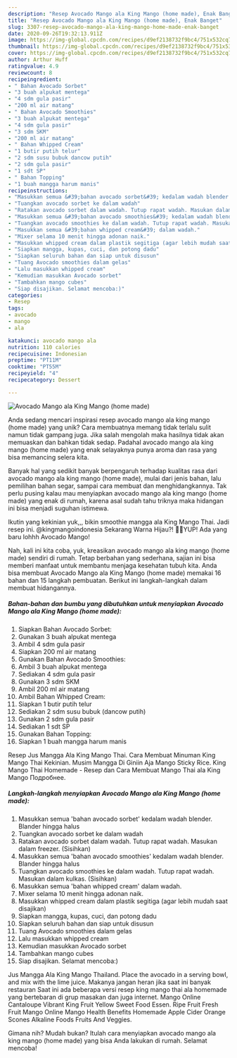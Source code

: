 ```yaml
---
description: "Resep Avocado Mango ala King Mango (home made), Enak Banget"
title: "Resep Avocado Mango ala King Mango (home made), Enak Banget"
slug: 3307-resep-avocado-mango-ala-king-mango-home-made-enak-banget
date: 2020-09-26T19:32:13.911Z
image: https://img-global.cpcdn.com/recipes/d9ef2138732f9bc4/751x532cq70/avocado-mango-ala-king-mango-home-made-foto-resep-utama.jpg
thumbnail: https://img-global.cpcdn.com/recipes/d9ef2138732f9bc4/751x532cq70/avocado-mango-ala-king-mango-home-made-foto-resep-utama.jpg
cover: https://img-global.cpcdn.com/recipes/d9ef2138732f9bc4/751x532cq70/avocado-mango-ala-king-mango-home-made-foto-resep-utama.jpg
author: Arthur Huff
ratingvalue: 4.9
reviewcount: 8
recipeingredient:
- " Bahan Avocado Sorbet"
- "3 buah alpukat mentega"
- "4 sdm gula pasir"
- "200 ml air matang"
- " Bahan Avocado Smoothies"
- "3 buah alpukat mentega"
- "4 sdm gula pasir"
- "3 sdm SKM"
- "200 ml air matang"
- " Bahan Whipped Cream"
- "1 butir putih telur"
- "2 sdm susu bubuk dancow putih"
- "2 sdm gula pasir"
- "1 sdt SP"
- " Bahan Topping"
- "1 buah mangga harum manis"
recipeinstructions:
- "Masukkan semua &#39;bahan avocado sorbet&#39; kedalam wadah blender. Blander hingga halus"
- "Tuangkan avocado sorbet ke dalam wadah"
- "Ratakan avocado sorbet dalam wadah. Tutup rapat wadah. Masukan dalam freezer. (Sisihkan)"
- "Masukkan semua &#39;bahan avocado smoothies&#39; kedalam wadah blender. Blander hingga halus"
- "Tuangkan avocado smoothies ke dalam wadah. Tutup rapat wadah. Masukan dalam kulkas. (Sisihkan)"
- "Masukkan semua &#39;bahan whipped cream&#39; dalam wadah."
- "Mixer selama 10 menit hingga adonan naik."
- "Masukkan whipped cream dalam plastik segitiga (agar lebih mudah saat disajikan)"
- "Siapkan mangga, kupas, cuci, dan potong dadu"
- "Siapkan seluruh bahan dan siap untuk disusun"
- "Tuang Avocado smoothies dalam gelas"
- "Lalu masukkan whipped cream"
- "Kemudian masukkan Avocado sorbet"
- "Tambahkan mango cubes"
- "Siap disajikan. Selamat mencoba:)"
categories:
- Resep
tags:
- avocado
- mango
- ala

katakunci: avocado mango ala 
nutrition: 110 calories
recipecuisine: Indonesian
preptime: "PT11M"
cooktime: "PT55M"
recipeyield: "4"
recipecategory: Dessert

---
```



![Avocado Mango ala King Mango (home made)](https://img-global.cpcdn.com/recipes/d9ef2138732f9bc4/751x532cq70/avocado-mango-ala-king-mango-home-made-foto-resep-utama.jpg)

Anda sedang mencari inspirasi resep avocado mango ala king mango (home made) yang unik? Cara membuatnya memang tidak terlalu sulit namun tidak gampang juga. Jika salah mengolah maka hasilnya tidak akan memuaskan dan bahkan tidak sedap. Padahal avocado mango ala king mango (home made) yang enak selayaknya punya aroma dan rasa yang bisa memancing selera kita.

Banyak hal yang sedikit banyak berpengaruh terhadap kualitas rasa dari avocado mango ala king mango (home made), mulai dari jenis bahan, lalu pemilihan bahan segar, sampai cara membuat dan menghidangkannya. Tak perlu pusing kalau mau menyiapkan avocado mango ala king mango (home made) yang enak di rumah, karena asal sudah tahu triknya maka hidangan ini bisa menjadi suguhan istimewa.

Ikutin yang kekinian yuk,,, bikin smoothie mangga ala King Mango Thai. Jadi resep ini. @kingmangoindonesia Sekarang Warna Hijau?! 💚😮YUP! Ada yang baru lohhh Avocado Mango!


Nah, kali ini kita coba, yuk, kreasikan avocado mango ala king mango (home made) sendiri di rumah. Tetap berbahan yang sederhana, sajian ini bisa memberi manfaat untuk membantu menjaga kesehatan tubuh kita. Anda bisa membuat Avocado Mango ala King Mango (home made) memakai 16 bahan dan 15 langkah pembuatan. Berikut ini langkah-langkah dalam membuat hidangannya.

<!--inarticleads1-->

##### Bahan-bahan dan bumbu yang dibutuhkan untuk menyiapkan Avocado Mango ala King Mango (home made):

1. Siapkan  Bahan Avocado Sorbet:
1. Gunakan 3 buah alpukat mentega
1. Ambil 4 sdm gula pasir
1. Siapkan 200 ml air matang
1. Gunakan  Bahan Avocado Smoothies:
1. Ambil 3 buah alpukat mentega
1. Sediakan 4 sdm gula pasir
1. Gunakan 3 sdm SKM
1. Ambil 200 ml air matang
1. Ambil  Bahan Whipped Cream:
1. Siapkan 1 butir putih telur
1. Sediakan 2 sdm susu bubuk (dancow putih)
1. Gunakan 2 sdm gula pasir
1. Sediakan 1 sdt SP
1. Gunakan  Bahan Topping:
1. Siapkan 1 buah mangga harum manis


Resep Jus Mangga Ala King Mango Thai. Cara Membuat Minuman King Mango Thai Kekinian. Musim Mangga Di Giniin Aja Mango Sticky Rice. King Mango Thai Homemade - Resep dan Cara Membuat Mango Thai ala King Mango Подробнее. 

<!--inarticleads2-->

##### Langkah-langkah menyiapkan Avocado Mango ala King Mango (home made):

1. Masukkan semua &#39;bahan avocado sorbet&#39; kedalam wadah blender. Blander hingga halus
1. Tuangkan avocado sorbet ke dalam wadah
1. Ratakan avocado sorbet dalam wadah. Tutup rapat wadah. Masukan dalam freezer. (Sisihkan)
1. Masukkan semua &#39;bahan avocado smoothies&#39; kedalam wadah blender. Blander hingga halus
1. Tuangkan avocado smoothies ke dalam wadah. Tutup rapat wadah. Masukan dalam kulkas. (Sisihkan)
1. Masukkan semua &#39;bahan whipped cream&#39; dalam wadah.
1. Mixer selama 10 menit hingga adonan naik.
1. Masukkan whipped cream dalam plastik segitiga (agar lebih mudah saat disajikan)
1. Siapkan mangga, kupas, cuci, dan potong dadu
1. Siapkan seluruh bahan dan siap untuk disusun
1. Tuang Avocado smoothies dalam gelas
1. Lalu masukkan whipped cream
1. Kemudian masukkan Avocado sorbet
1. Tambahkan mango cubes
1. Siap disajikan. Selamat mencoba:)


Jus Mangga Ala King Mango Thailand. Place the avocado in a serving bowl, and mix with the lime juice. Makanya jangan heran jika saat ini banyak restauran Saat ini ada beberapa versi resep king mango thai ala homemade yang bertebaran di grup masakan dan juga internet. Mango Online Cantaloupe Vibrant King Fruit Yellow Sweet Food Essen. Ripe Fruit Fresh Fruit Mango Online Mango Health Benefits Homemade Apple Cider Orange Scones Alkaline Foods Fruits And Veggies. 

Gimana nih? Mudah bukan? Itulah cara menyiapkan avocado mango ala king mango (home made) yang bisa Anda lakukan di rumah. Selamat mencoba!
